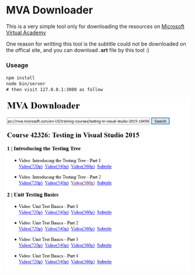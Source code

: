 # MVA Downloader

This is a very simple tool only for downloading the resources on [Microsoft Virtual Academy](https://mva.microsoft.com)

One reason for writting this tool is the subtitle could not be downloaded on the offical site, and you can download **.srt** file by this tool :)

### Useage
 
```
npm install
node bin/server
# then visit 127.0.0.1:3000 as follow
```

![screenshot](https://raw.githubusercontent.com/abdullah2993/MVA-Downloader/for_idm/screenshot.png)



